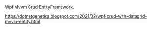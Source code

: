 Wpf Mvvm Crud EntityFramework.

<https://dotnetgenetics.blogspot.com/2021/02/wpf-crud-with-datagrid-mvvm-entity.html>

